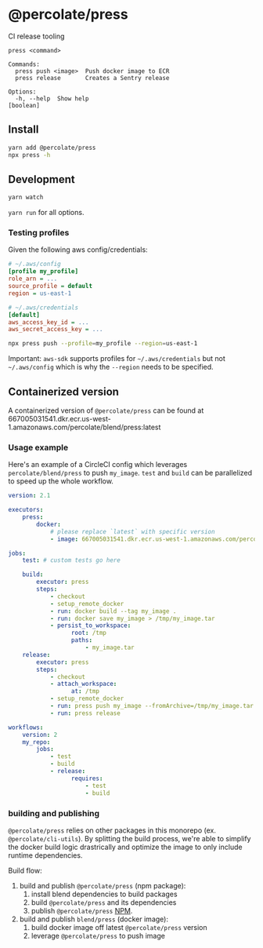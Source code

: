 # @percolate/press

CI release tooling

```
press <command>

Commands:
  press push <image>  Push docker image to ECR
  press release       Creates a Sentry release

Options:
  -h, --help  Show help                                               [boolean]
```

## Install

```sh
yarn add @percolate/press
npx press -h
```

## Development

```sh
yarn watch
```

`yarn run` for all options.

### Testing profiles

Given the following aws config/credentials:

```ini
# ~/.aws/config
[profile my_profile]
role_arn = ...
source_profile = default
region = us-east-1
```

```ini
# ~/.aws/credentials
[default]
aws_access_key_id = ...
aws_secret_access_key = ...
```

```sh
npx press push --profile=my_profile --region=us-east-1
```

Important: `aws-sdk` supports profiles for `~/.aws/credentials` but not `~/.aws/config` which is why the `--region` needs to be specified.

## Containerized version

A containerized version of `@percolate/press` can be found at 667005031541.dkr.ecr.us-west-1.amazonaws.com/percolate/blend/press:latest

### Usage example

Here's an example of a CircleCI config which leverages `percolate/blend/press` to push `my_image`.
`test` and `build` can be parallelized to speed up the whole workflow.

```yaml
version: 2.1

executors:
    press:
        docker:
            # please replace `latest` with specific version
            - image: 667005031541.dkr.ecr.us-west-1.amazonaws.com/percolate/blend/press:latest

jobs:
    test: # custom tests go here

    build:
        executor: press
        steps:
            - checkout
            - setup_remote_docker
            - run: docker build --tag my_image .
            - run: docker save my_image > /tmp/my_image.tar
            - persist_to_workspace:
                  root: /tmp
                  paths:
                      - my_image.tar
    release:
        executor: press
        steps:
            - checkout
            - attach_workspace:
                  at: /tmp
            - setup_remote_docker
            - run: press push my_image --fromArchive=/tmp/my_image.tar
            - run: press release

workflows:
    version: 2
    my_repo:
        jobs:
            - test
            - build
            - release:
                  requires:
                      - test
                      - build
```

### building and publishing

`@percolate/press` relies on other packages in this monorepo (ex. `@percolate/cli-utils`).
By splitting the build process, we're able to simplify the docker build logic drastrically and optimize the image to only include runtime dependencies.

Build flow:

1. build and publish `@percolate/press` (npm package):
    1. install blend dependencies to build packages
    1. build `@percolate/press` and its dependencies
    1. publish `@percolate/press` [NPM](https://www.npmjs.com/package/@percolate/press).
1. build and publish `blend/press` (docker image):
    1. build docker image off latest `@percolate/press` version
    1. leverage `@percolate/press` to push image
